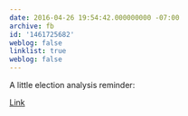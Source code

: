 ```yaml
---
date: 2016-04-26 19:54:42.000000000 -07:00
archive: fb
id: '1461725682'
weblog: false
linklist: true
weblog: false
---
```


A little election analysis reminder: 

[Link](https://xkcd.com/1122/)
